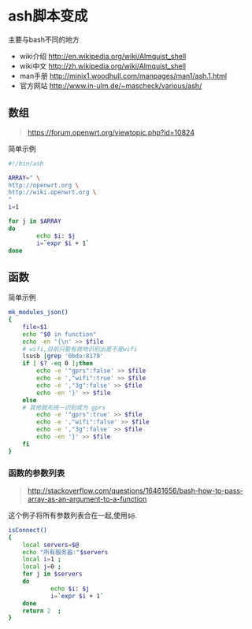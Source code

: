 # ash脚本变成

主要与bash不同的地方

* wiki介绍 http://en.wikipedia.org/wiki/Almquist_shell
* wiki中文 http://zh.wikipedia.org/wiki/Almquist_shell
* man手册 http://minix1.woodhull.com/manpages/man1/ash.1.html
* 官方网站 http://www.in-ulm.de/~mascheck/various/ash/


## 数组
> https://forum.openwrt.org/viewtopic.php?id=10824

简单示例

```sh
#!/bin/ash

ARRAY=" \
http://openwrt.org \
http://wiki.openwrt.org \
"
i=1

for j in $ARRAY
do
        echo $i: $j
        i=`expr $i + 1`
done
```
## 函数

简单示例

```sh
mk_modules_json()
{
	file=$1
	echo "$0 in function"
	echo -en '{\n' >> $file
	# wifi,目前只能有效地识别出是不是wifi
	lsusb |grep '0bda:8179'
	if [ $? -eq 0 ];then
		echo -e '"gprs":false' >> $file
		echo -e ',"wifi":true' >> $file
		echo -e ',"3g":false' >> $file
		echo -en '}' >> $file
	else
	# 其他就先统一识别成为 gprs
		echo -e '"gprs":true' >> $file
		echo -e ',"wifi":false' >> $file
		echo -e ',"3g":false' >> $file
		echo -en '}' >> $file
	fi
}
```

### 函数的参数列表

> http://stackoverflow.com/questions/16461656/bash-how-to-pass-array-as-an-argument-to-a-function

这个例子将所有参数列表合在一起,使用`$@`.
```sh
isConnect()
{	
	local servers=$@
	echo "所有服务器:"$servers
	local i=1 ;
	local j=0 ;
	for j in $servers
	do
		    echo $i: $j
		    i=`expr $i + 1`
	done
	return 2  ;
}
```
